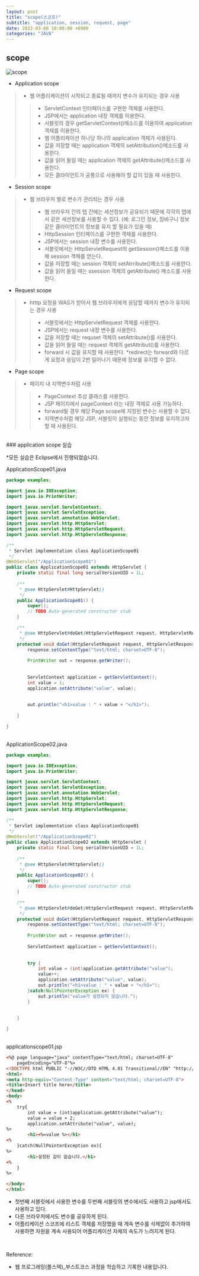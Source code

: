 ```yaml
---
layout: post
title: "scope(스코프)"
subtitle: "application, session, request, page"
date: 2022-03-08 10:00:00 +0900
categories: "JAVA"
---
```


## scope 

![scope](/img/posts/javaetc/scope.jpeg)


- Application scope
> - 웹 어플리케이션이 시작되고 종료될 때까지 변수가 유지되는 경우 사용
> > - ServletContext 인터페이스를 구현한 객체를 사용한다.
> > - JSP에서는 application 내장 객체를 이용한다.
> > - 서블릿의 경우 getServletContext()메소드를 이용하여 application 객체를 이용한다. 
> > - 웹 어플리케이션 하나당 하나의 application 객체가 사용된다.
> > - 값을 저장할 때는 application 객체의 setAttribution()메소드를 사용한다. 
> > - 값을 읽어 들일 때는 application 객체의 getAttribute()메소드를 사용한다.
> > - 모든 클라이언트가 공통으로 사용해야 할 값이 있을 때 사용한다. 

- Session scope
> - 웹 브라우저 별로 변수가 관리되는 경우 사용
> > - 웹 브라우저 간의 탭 간에는 세션정보가 공유되기 때문에 각각의 탭에서 같은 세션정보를 사용할 수 있다. (예: 로그인 정보, 장바구니 정보 같은  클라이언트의 정보를 유지 할 필요가 있을 때)
> > - HttpSession 인터페이스를 구현한 객체를 사용한다.
> > - JSP에서는 session 내장 변수를 사용한다.
> > - 서블릿에서는 HttpServletRequest의 getSession()메소드를 이용해 session 객체를 얻는다.
> > - 값을 저장할 때는 session 객체의 setAtrribute()메소드를 사용한다.
> > - 값을 읽어 들일 때는 ssession 객체의 getAttribute() 메소드를 사용한다.


- Request scope
> - htttp 요청을 WAS가 받아서 웹 브라우저에게 응답할 때까지 변수가 유지되는 경우 사용
> > - 서블릿에서는 HttpServletRequest 객체를 사용한다. 
> > - JSP에서는 request 내장 변수를 사용한다.
> > - 값을 저장할 때는 requset 객체의 setAttribute()를 사용한다.
> > - 값을 읽어 들일 때는 request 객체의 getAttribut()를 사용한다.
> > - forward 시 값을 유지할 때 사용한다. 
> > *redirect는 forward와 다르게 요청과 응답이 2번 일어나기 때문에 정보를 유지할 수 없다. 

- Page scope
> - 페이지 내 지역변수처럼 사용
> > - PageContext 추상 클래스를 사용한다.
> > - JSP 페이지에서 pageContext 라는 내장 객체로 사용 가능하다.
> > - forward될 경우 해당 Page scope에 지정된 변수는 사용할 수 없다.
> > - 지역변수처럼 해당 JSP, 서블릿이 실행되는 동안 정보를 유지하고자 할 때 사용된다.

<br>
### application scope 실습

*모든 실습은 Eclipse에서 진행되었습니다.

ApplicationScope01.java
```java
package examples;

import java.io.IOException;
import java.io.PrintWriter;

import javax.servlet.ServletContext;
import javax.servlet.ServletException;
import javax.servlet.annotation.WebServlet;
import javax.servlet.http.HttpServlet;
import javax.servlet.http.HttpServletRequest;
import javax.servlet.http.HttpServletResponse;

/**
 * Servlet implementation class ApplicationScope01
 */
@WebServlet("/ApplicationScope01")
public class ApplicationScope01 extends HttpServlet {
    private static final long serialVersionUID = 1L;
       
    /**
     * @see HttpServlet#HttpServlet()
     */
    public ApplicationScope01() {
        super();
        // TODO Auto-generated constructor stub
    }

    /**
     * @see HttpServlet#doGet(HttpServletRequest request, HttpServletResponse response)
     */
    protected void doGet(HttpServletRequest request, HttpServletResponse response) throws ServletException, IOException {
        response.setContentType("text/html; charset=UTF-8");
        
        PrintWriter out = response.getWriter();
        
        
        ServletContext application = getServletContext();
        int value = 1;
        application.setAttribute("value", value);
        
        
        out.println("<h1>value : " + value + "</h1>");
        
    }

}
```
<br>
ApplicationScope02.java

```java
package examples;

import java.io.IOException;
import java.io.PrintWriter;

import javax.servlet.ServletContext;
import javax.servlet.ServletException;
import javax.servlet.annotation.WebServlet;
import javax.servlet.http.HttpServlet;
import javax.servlet.http.HttpServletRequest;
import javax.servlet.http.HttpServletResponse;

/**
 * Servlet implementation class ApplicationScope01
 */
@WebServlet("/ApplicationScope02")
public class ApplicationScope02 extends HttpServlet {
    private static final long serialVersionUID = 1L;
       
    /**
     * @see HttpServlet#HttpServlet()
     */
    public ApplicationScope02() {
        super();
        // TODO Auto-generated constructor stub
    }

    /**
     * @see HttpServlet#doGet(HttpServletRequest request, HttpServletResponse response)
     */
    protected void doGet(HttpServletRequest request, HttpServletResponse response) throws ServletException, IOException {
        response.setContentType("text/html; charset=UTF-8");
        
        PrintWriter out = response.getWriter();
        
        ServletContext application = getServletContext();
        
        
        try {
            int value = (int)application.getAttribute("value");
            value++;
            application.setAttribute("value", value);
            out.println("<h1>value : " + value + "</h1>");
        }catch(NullPointerException ex) {
            out.println("value가 설정되지 않습니다.");
        }
        
        
    }

}
```
<br>
applicationscope01.jsp

```html
<%@ page language="java" contentType="text/html; charset=UTF-8"
    pageEncoding="UTF-8"%>
<!DOCTYPE html PUBLIC "-//W3C//DTD HTML 4.01 Transitional//EN" "http://www.w3.org/TR/html4/loose.dtd">
<html>
<meta http-equiv="Content-Type" content="text/html; charset=UTF-8">
<title>Insert title here</title>
</head>
<body>
<%
    try{
        int value = (int)application.getAttribute("value");
        value = value + 2;
        application.setAttribute("value", value);
%>
        <h1><%=value %></h1>
<%        
    }catch(NullPointerException ex){
%>
        <h1>설정된 값이 없습니다.</h1>
<%        
    }
%>

</body>
</html>
```

- 첫번째 서블릿에서 사용한 변수를 두번째 서블릿의 변수에서도 사용하고 jsp에서도 사용하고 있다.
- 다른 브라우저에서도 변수를 공유하게 된다. 
- 어플리케이션 스코프에 리스트 객체를 저장했을 때 계속 변수를 삭제없이 추가하여 사용하면 자원을 계속 사용되어 어플리케이션 자체의 속도가 느려지게 된다. 

<br>

Reference:
- 웹 프로그래밍(풀스택)_부스트코스 과정을 학습하고 기록한 내용입니다. 